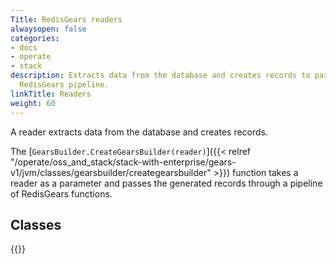 ```yaml
---
Title: RedisGears readers
alwaysopen: false
categories:
- docs
- operate
- stack
description: Extracts data from the database and creates records to pass through a
  RedisGears pipeline.
linkTitle: Readers
weight: 60
---
```


A reader extracts data from the database and creates records.

The [`GearsBuilder.CreateGearsBuilder(reader)`]({{< relref "/operate/oss_and_stack/stack-with-enterprise/gears-v1/jvm/classes/gearsbuilder/creategearsbuilder" >}}) function takes a reader as a parameter and passes the generated records through a pipeline of RedisGears functions.

## Classes

{{<table-children columnNames="Class,Description" columnSources="LinkTitle,Description" enableLinks="LinkTitle">}}